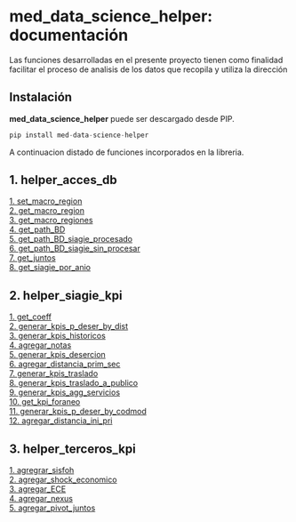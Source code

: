 # med_data_science_helper: documentación

 <p>Las funciones desarrolladas en el presente proyecto tienen como finalidad facilitar el proceso de analisis de los datos que recopila y utiliza la dirección</p>

<h2>Instalación</h2>

<p><b>med_data_science_helper</b> puede ser descargado desde PIP.</p>

```Python
pip install med-data-science-helper
```

A continuacion distado de funciones incorporados en la libreria.

<h2>1. helper_acces_db</h2>



[1. set_macro_region](docdetalle/helperaccesdb/HELPER_ACCES_DB_set_macro_region.md) \
[2. get_macro_region](docdetalle/helperaccesdb/HELPER_ACCES_DB_get_macro_region.md)  \
[3. get_macro_regiones](docdetalle/helperaccesdb/HELPER_ACCES_DB_get_macro_regiones.md) \
[4. get_path_BD](docdetalle/helperaccesdb/HELPER_ACCES_DB_get_path_BD.md) \
[5. get_path_BD_siagie_procesado](docdetalle/helperaccesdb/HELPER_ACCES_DB_get_path_BD_siagie_procesado.md) \
[6. get_path_BD_siagie_sin_procesar](docdetalle/helperaccesdb/HELPER_ACCES_DB_get_path_BD_siagie_sin_procesar.md) \
[7. get_juntos](docdetalle/helperaccesdb/HELPER_ACCES_DB_get_juntos.md) \
[8. get_siagie_por_anio](docdetalle/helperaccesdb/HELPER_ACCES_DB_get_siagie_por_anio.md)

<h2>2. helper_siagie_kpi</h2>

[1. get_coeff](docdetalle/helpersiagiekpi/HELPER_SIAGIE_KPI_get_coeff.md)\
[2. generar_kpis_p_deser_by_dist](docdetalle/helpersiagiekpi/HELPER_SIAGIE_KPI_generar_kpis_p_deser_by_dist.md) \
[3. generar_kpis_historicos](docdetalle/helpersiagiekpi/HELPER_SIAGIE_KPI_generar_kpis_historicos.md) \
[4. agregar_notas](docdetalle/helpersiagiekpi/HELPER_SIAGIE_KPI_agregar_notas.md) \
[5. generar_kpis_desercion](docdetalle/helpersiagiekpi/HELPER_SIAGIE_KPI_generar_kpis_desercion.md) \
[6. agregar_distancia_prim_sec](docdetalle/helpersiagiekpi/HELPER_SIAGIE_KPI_agregar_distancia_prim_sec.md)\
[7. generar_kpis_traslado](docdetalle/helpersiagiekpi/HELPER_SIAGIE_KPI_generar_kpis_traslado.md)\
[8. generar_kpis_traslado_a_publico](docdetalle/helpersiagiekpi/HELPER_SIAGIE_KPI_generar_kpis_traslado_a_publico.md)\
[9. generar_kpis_agg_servicios](docdetalle/helpersiagiekpi/HELPER_SIAGIE_KPI_generar_kpis_agg_servicios.md) \
[10. get_kpi_foraneo](docdetalle/helpersiagiekpi/HELPER_SIAGIE_KPI_get_kpi_foraneo.md) \
[11. generar_kpis_p_deser_by_codmod](docdetalle/helpersiagiekpi/HELPER_SIAGIE_KPI_generar_kpis_p_deser_by_codmod.md) \
[12. agregar_distancia_ini_pri](docdetalle/helpersiagiekpi/HELPER_SIAGIE_KPI_agregar_distancia_ini_pri.md) 

<h2>3. helper_terceros_kpi</h2>

[1. agregrar_sisfoh](docdetalle/helperterceroskpi/HELPER_TERCEROS_KPI_agregar_sisfoh.md) \
[2. agregar_shock_economico](docdetalle/helperterceroskpi/HELPER_TERCEROS_KPI_agregar_shock_economico.md) \
[3. agregar_ECE](docdetalle/helperterceroskpi/HELPER_TERCEROS_KPI_agregar_ECE.md) \
[4. agregar_nexus](docdetalle/helperterceroskpi/HELPER_TERCEROS_KPI_agregar_nexus.md) \
[5. agregar_pivot_juntos](docdetalle/helperterceroskpi/HELPER_TERCEROS_KPI_agregar_pivot_juntos.md)



